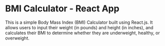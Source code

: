 #  BMI Calculator - React App

This is a simple Body Mass Index (BMI) Calculator built using React.js. It allows users to input their weight (in pounds) and height (in inches), and calculates their BMI to determine whether they are underweight, healthy, or overweight.

